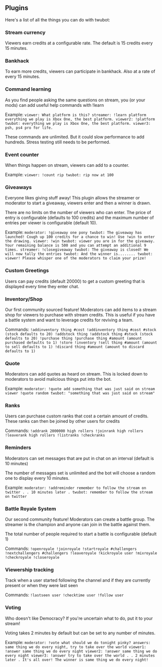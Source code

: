 ## Plugins

Here's a list of all the things you can do with twubot:

### Stream currency
Viewers earn credits at a configurable rate. The default is 15 credits every 15 minutes.

### Bankhack
To earn more credits, viewers can participate in bankhack. Also at a rate of every 15 minutes.

### Command learning
As you find people asking the same questions on stream, you (or your mods) can add useful help commands with !learn

Example:
`
viewer: What platform is this?
streamer: !learn platform everything we play is Xbox One, the best platform.
viewer2: !platform
twubot: everything we play is Xbox One, the best platform.
viewer3: psh, ps4 pro for life.
`

These commands are unlimited. But it could slow performance to add hundreds. Stress testing still needs to be performed.

### Event counter
When things happen on stream, viewers can add to a counter.

Example:
`
viewer: !count rip
twubot: rip now at 100
`

### Giveaways
Everyone likes giving stuff away! This plugin allows the streamer or moderator to start a giveaway, viewers enter and then a winner is drawn.

There are no limits on the number of viewers who can enter. The price of entry is configurable (defaults to 100 credits) and the maximum number of entries per viewer is configurable (default 10).

Example:
`
moderator: !giveaway one pony
twubot: The giveaway has launched! Cough up 100 credits for a chance to win! Use !win to enter the drawing.
viewer: !win
twubot: viewer you are in for the giveaway. Your remaining balance is 500 and you can attempt an additional 9 times.
streamer: !closegiveaway
twubot: The giveaway is closed! We will now tally the entries
twubot: And the winner is........
twubot: viewer! Please whisper one of the moderators to claim your prize!
`

### Custom Greetings
Users can pay credits (default 20000) to get a custom greeting that is displayed every time they enter chat.

### Inventory/Shop
Our first community sourced feature! Moderators can add items to a stream shop for viewers to purchase with stream credits. This is useful if you have a battle system and want to leverage credits for reviving a team.

Commands:
`
!addinventory thing #cost
!addinventory thing #cost #stock (stock defaults to 20)
!addstock thing
!addstock thing #stock (stock defaults to 20)
!purchase thing
!purchase thing #amount (amount purchased defaults to 1)
!store
!inventory
!sell thing #amount (amount to sell defaults to 1)
!discard thing #amount (amount to discard defaults to 1)
`

### Quote
Moderators can add quotes as heard on stream. This is locked down to moderators to avoid malicious things put into the bot.

Example:
`
moderator: !quote add something that was just said on stream
viewer !quote random
twubot: "something that was just said on stream"
`

### Ranks
Users can purchase custom ranks that cost a certain amount of credits. These ranks can then be joined by other users for credits

Commands:
`
!addrank 2000000 high rollers
!joinrank high rollers
!leaverank high rollers
!listranks
!checkranks
`

### Reminders
Moderators can set messages that are put in chat on an interval (default is 10 minutes)

The number of messages set is unlimited and the bot will choose a random one to display every 10 minutes.

Example:
`
moderator: !addreminder remember to follow the stream on twitter
.
. 10 minutes later
.
twubot: remember to follow the stream on twitter
`

### Battle Royale System
Our second community feature! Moderators can create a battle group. The streamer is the champion and anyone can join in the battle against them.

The total number of people required to start a battle is configurable (default 1)

Commands:
`
!openroyale
!joinroyale
!startroyale #challengers
!nextchallengers #challengers
!leaveroyale
!kickroyale user
!mixroyale
!checkroyale
!closeroyale
`

### Viewership tracking
Track when a user started following the channel and if they are currently present or when they were last seen

Commands:
`
!lastseen user
!checktime user
!follow user
`

### Voting
Who doesn't like Democracy? If you're uncertain what to do, put it to your stream!

Voting takes 2 minutes by default but can be set to any number of minutes.

Example:
`
moderator: !vote what should we do tonight pinky? answers: same thing we do every night, try to take over the world
viewer1: !answer same thing we do every night
viewer2: !answer same thing we do every night
viewer3: !answer try to take over the world
.
. 2 minutes later
.
It's all over! The winner is same thing we do every night!
`
